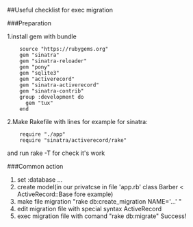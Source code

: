 ##Useful checklist for exec migration

###Preparation

1.install gem with bundle
```
    source "https://rubygems.org"
    gem "sinatra"
    gem "sinatra-reloader"
    gem "pony"
    gem "sqlite3"
    gem "activerecord"
    gem "sinatra-activerecord"
    gem "sinatra-contrib"
    group :development do
      gem "tux"
    end
```

2.Make Rakefile with lines for example for sinatra:

```
    require "./app"
    require "sinatra/activerecord/rake"
```

and run rake -T for check it's work

###Common action

1. set :database ...
2. create model(in our privatcse in file 'app.rb' class Barber < ActiveRecord::Base fore example)
3. make file migration "rake db:create_migration NAME='...' "
4. edit migration file with special syntax ActiveRecord
5. exec migration file with comand "rake db:migrate" Success!
